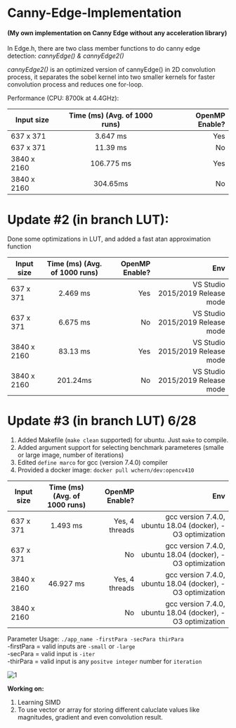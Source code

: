 # Canny-Edge-Implementation
#### (My own implementation on Canny Edge without any acceleration library)

In Edge.h, there are two class member functions to do canny edge detection: *cannyEdge() & cannyEdge2()*

*cannyEdge2()* is an optimized version of cannyEdge() in 2D convolution process, it separates the sobel kernel into two smaller kernels for faster convolution process and reduces one for-loop.

Performance (CPU: 8700k at 4.4GHz): 

| Input size    |  Time (ms) (Avg. of 1000 runs)    | OpenMP Enable?  |
| ------------- |:-------------:| -----:|
| 637 x 371     |  3.647 ms     | Yes |
| 637 x 371     |  11.39 ms     |   No |
| 3840 x 2160   |  106.775 ms     |   Yes |
| 3840 x 2160   | 304.65ms      |    No |

# Update #2 (in branch LUT):

Done some optimizations in LUT, and added a fast atan approximation function 

| Input size    |  Time (ms) (Avg. of 1000 runs)   | OpenMP Enable?  | Env |
| ------------- |:-------------:| -----:|----------:|
| 637 x 371     |  2.469 ms     | Yes | VS Studio 2015/2019 Release mode |
| 637 x 371     |  6.675 ms     |   No |VS Studio 2015/2019 Release mode |
| 3840 x 2160   |  83.13 ms   |   Yes |VS Studio 2015/2019 Release mode |
| 3840 x 2160   | 201.24ms      |    No |VS Studio 2015/2019 Release mode |


# Update #3 (in branch LUT) 6/28
1. Added Makefile (`make clean` supported) for ubuntu. Just `make` to compile.
2. Added argument support for selecting benchmark parameteres (smalle or large image, number of iterations)
3. Edited `define marco` for gcc (version 7.4.0) compiler
4. Provided a docker image: `docker pull wchern/dev:opencv410`

| Input size    |  Time (ms) (Avg. of 1000 runs)   | OpenMP Enable?  | Env |
| ------------- |:-------------:| -----:|----------:|
| 637 x 371     |   1.493 ms     | Yes, 4 threads | gcc version 7.4.0, ubuntu 18.04 (docker), -O3 optimization   |
| 637 x 371     |       |   No |gcc version 7.4.0, ubuntu 18.04 (docker), -O3 optimization |
| 3840 x 2160   |  46.927 ms   |   Yes, 4 threads |gcc version 7.4.0, ubuntu 18.04 (docker), -O3 optimization |
| 3840 x 2160   |      |    No |gcc version 7.4.0, ubuntu 18.04 (docker), -O3 optimization |

Parameter Usage: `./app_name -firstPara -secPara thirPara` </br>
-firstPara = valid inputs are `-small` or `-large` </br>
-secPara = valid input is `-iter` </br>
-thirPara = valid input is any `positve integer` number for `iteration` </br>

![1](https://user-images.githubusercontent.com/40074617/60336360-b3c93280-99d2-11e9-92cc-212a8ee19e89.PNG)


**Working on:**
1. Learning SIMD
2. To use vector or array for storing different caluclate values like magnitudes, gradient and even convolution result. 
